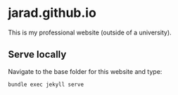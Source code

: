 jarad.github.io
================

This is my professional website (outside of a university).

## Serve locally

Navigate to the base folder for this website and type:

    bundle exec jekyll serve


